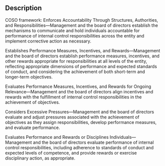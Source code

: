 ## Description

COSO framework:
Enforces Accountability Through Structures, Authorities, and Responsibilities—Management and the board of directors establish the mechanisms to communicate and hold individuals accountable for performance of internal control responsibilities across the entity and implement corrective action as necessary.

Establishes Performance Measures, Incentives, and Rewards—Management and the board of directors establish performance measures, incentives, and other rewards appropriate for responsibilities at all levels of the entity, reflecting appropriate dimensions of performance and expected standards of conduct, and considering the achievement of both short-term and longer-term objectives.

Evaluates Performance Measures, Incentives, and Rewards for Ongoing Relevance—Management and the board of directors align incentives and rewards with the fulfillment of internal control responsibilities in the achievement of objectives.

Considers Excessive Pressures—Management and the board of directors evaluate and adjust pressures associated with the achievement of objectives as they assign responsibilities, develop performance measures, and evaluate performance.

Evaluates Performance and Rewards or Disciplines Individuals—Management and the board of directors evaluate performance of internal control responsibilities, including adherence to standards of conduct and expected levels of competence, and provide rewards or exercise disciplinary action, as appropriate.